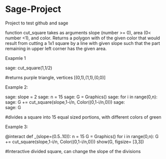 Sage-Project
============

Project to test github and sage

function cut_square takes as arguments slope (number >= 0), area (0< number <1), and color. Returns a polygon with 
of the given color that would result from cutting a 1x1 square by a line with given slope such that the part 
remaining in upper left corner has the given area. 

Exapmle 1

sage: cut_square(1,1/2)

#returns purple triangle, vertices [(0,1),(1,1),(0,0)]

Example 2:

sage: slope = 2
sage: n = 15
sage: G = Graphics()
sage: for i in range(0,n):
sage:     G += cut_square(slope,1-i/n, Color((0,1-i/n,0)))
sage:     
sage: G

#divides a square into 15 equal sized portions, with different colors of green

Example 3:

@interact
def _(slope=(0.5..10)):
    n = 15
    G = Graphics()
    for i in range(0,n):
        G += cut_square(slope,1-i/n, Color((0,1-i/n,0)))
    show(G, figsize= [3,3])

#Interactive divided square, can change the slope of the divisions
